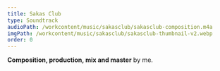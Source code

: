 ```yaml
---
title: Sakas Club
type: Soundtrack
audioPath: /workcontent/music/sakasclub/sakasclub-composition.m4a
imgPath: /workcontent/music/sakasclub/sakasclub-thumbnail-v2.webp
order: 0
---
```

**Composition, production, mix and master** by me.